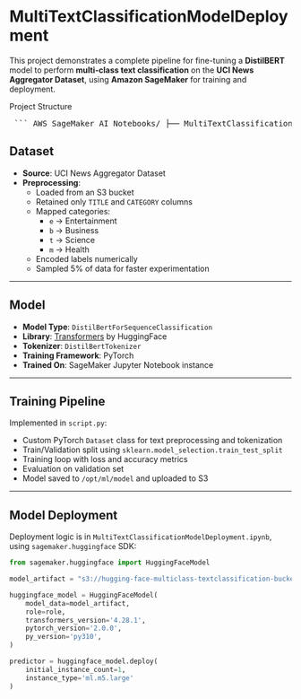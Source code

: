 # MultiTextClassificationModelDeployment

This project demonstrates a complete pipeline for fine-tuning a **DistilBERT** model to perform **multi-class text classification** on the **UCI News Aggregator Dataset**, using **Amazon SageMaker** for training and deployment.



Project Structure

<pre> ``` AWS SageMaker AI Notebooks/ ├── MultiTextClassificationModelDeployment.ipynb # TrainingJob + Endpoint deployment ├── OptionalExperimentNotebook.ipynb # Optional exploration ├── EDA_MultiClassTextClassification.ipynb # Exploratory data analysis ├── script.py # Full Model Pipeline in PyTorch ``` </pre>



## Dataset

- **Source**: UCI News Aggregator Dataset
- **Preprocessing**: 
  - Loaded from an S3 bucket
  - Retained only `TITLE` and `CATEGORY` columns
  - Mapped categories:
    - `e` → Entertainment
    - `b` → Business
    - `t` → Science
    - `m` → Health
  - Encoded labels numerically
  - Sampled 5% of data for faster experimentation

---

## Model

- **Model Type**: `DistilBertForSequenceClassification`
- **Library**: [Transformers](https://huggingface.co/docs/transformers/index) by HuggingFace
- **Tokenizer**: `DistilBertTokenizer`
- **Training Framework**: PyTorch
- **Trained On**: SageMaker Jupyter Notebook instance

---

## Training Pipeline

Implemented in `script.py`:

- Custom PyTorch `Dataset` class for text preprocessing and tokenization
- Train/Validation split using `sklearn.model_selection.train_test_split`
- Training loop with loss and accuracy metrics
- Evaluation on validation set
- Model saved to `/opt/ml/model` and uploaded to S3

---

## Model Deployment

Deployment logic is in `MultiTextClassificationModelDeployment.ipynb`, using `sagemaker.huggingface` SDK:

```python
from sagemaker.huggingface import HuggingFaceModel

model_artifact = "s3://hugging-face-multiclass-textclassification-bucket-custombucket/output/huggingface-pytorch-training-2025-04-20-19-06-38-792/output/model.tar.gz"

huggingface_model = HuggingFaceModel(
    model_data=model_artifact,
    role=role,
    transformers_version='4.28.1',
    pytorch_version='2.0.0',
    py_version='py310',
)

predictor = huggingface_model.deploy(
    initial_instance_count=1,
    instance_type='ml.m5.large'
)

